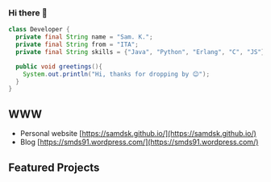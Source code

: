 ### Hi there 🖖

```java
class Developer {
  private final String name = "Sam. K.";
  private final String from = "ITA";
  private final String skills = {"Java", "Python", "Erlang", "C", "JS"};

  public void greetings(){
    System.out.println("Hi, thanks for dropping by 😊");
  }
}
```
## WWW
* Personal website [https://samdsk.github.io/](https://samdsk.github.io/)
* Blog [https://smds91.wordpress.com/](https://smds91.wordpress.com/)

## Featured Projects

<a href="https://github.com/samdsk/lab-pwm-twitter-analytics">
  <img align="center" src="https://github-readme-stats.vercel.app/api/pin/?username=samdsk&repo=lab-pwm-twitter-analytics&show_icons=true&line_height=27&title_color=6aa6f8&text_color=8a919a&icon_color=6aa6f8&bg_color=22272e" alt="" />
</a>
<br/>
<a href="https://github.com/samdsk/lab-sp">
  <img align="center" src="https://github-readme-stats.vercel.app/api/pin/?username=samdsk&repo=lab-sp&show_icons=true&line_height=27&title_color=6aa6f8&text_color=8a919a&icon_color=6aa6f8&bg_color=22272e" alt="" />
</a>


<!--
**samdsk/samdsk** is a ✨ _special_ ✨ repository because its `README.md` (this file) appears on your GitHub profile.

Here are some ideas to get you started:

- 🔭 I’m currently working on ...
- 🌱 I’m currently learning ...
- 👯 I’m looking to collaborate on ...
- 🤔 I’m looking for help with ...
- 💬 Ask me about ...
- 📫 How to reach me: ...
- 😄 Pronouns: ...
- ⚡ Fun fact: ...
-->
